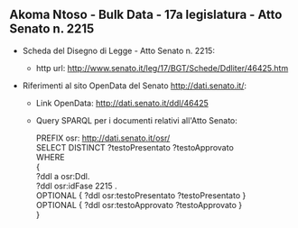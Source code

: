 ## Akoma Ntoso - Bulk Data - 17a legislatura - Atto Senato n. 2215 ##

* Scheda del Disegno di Legge - Atto Senato n. 2215:
	* http url: http://www.senato.it/leg/17/BGT/Schede/Ddliter/46425.htm

* Riferimenti al sito OpenData del Senato http://dati.senato.it/:
	* Link OpenData: http://dati.senato.it/ddl/46425
	* Query SPARQL per i documenti relativi all'Atto Senato:

        PREFIX osr: <http://dati.senato.it/osr/>  
		SELECT DISTINCT ?testoPresentato ?testoApprovato  
		WHERE  
		{  
		    ?ddl a osr:Ddl.  
		    ?ddl osr:idFase 2215 .  
		    OPTIONAL { ?ddl osr:testoPresentato ?testoPresentato }  
		    OPTIONAL { ?ddl osr:testoApprovato ?testoApprovato }  
		}
		